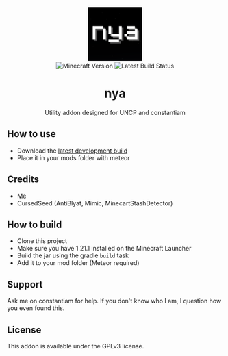 <div align="center">
    <img src="/src/main/resources/assets/nya/icon.png" alt="logo" width="25%"/>
    <br>
    <img src="https://img.shields.io/badge/Minecraft%20Version-1.21.1-violet" alt="Minecraft Version">
	<img src="https://img.shields.io/github/actions/workflow/status/blindedbythesun/nya/dev_build.yml" alt="Latest Build Status">
	<h1>nya</h1>
	<p>Utility addon designed for UNCP and constantiam</p>
</div>


## How to use

 - Download the [latest development build](https://github.com/blindedbythesun/nya/releases/tag/latest)
 - Place it in your mods folder with meteor

## Credits

- Me
- CursedSeed (AntiBlyat, Mimic, MinecartStashDetector)

## How to build

- Clone this project
- Make sure you have 1.21.1 installed on the Minecraft Launcher
- Build the jar using the gradle `build` task
- Add it to your mod folder (Meteor required)

## Support

Ask me on constantiam for help. If you don't know who I am, I question how you even found this.

## License

This addon is available under the GPLv3 license.
